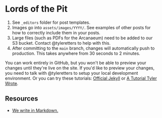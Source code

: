 # Lords of the Pit

1. See `_editors` folder for post templates.
2. Images go into `assets/images/YYYY/`. See examples of other posts for how to correctly include them in your posts.
4. Large files (such as PDFs for the Arcanaeum) need to be added to our S3 bucket. Contact @tyleretters to help with this.
3. After committing to the `main` branch, changes will automatically push to production. This takes anywhere from 30 seconds to 2 minutes.

You can work entirely in GitHub, but you won't be able to preview your changes until they're live on the site. If you'd like to preview your changes, you need to talk with @tyleretters to setup your local development environment. Or you can try these tutorials: [Official Jekyll](https://jekyllrb.com/docs/installation/) or [A Tutorial Tyler Wrote](https://journal.highlandsolutions.com/developing-with-jekyll-for-beginners-f29f3f3f93e3?source=---------5------------------).

## Resources

- [We write in Markdown.](https://github.com/adam-p/markdown-here/wiki/Markdown-Cheatsheet)
